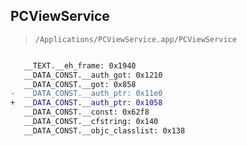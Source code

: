 ## PCViewService

> `/Applications/PCViewService.app/PCViewService`

```diff

   __TEXT.__eh_frame: 0x1940
   __DATA_CONST.__auth_got: 0x1210
   __DATA_CONST.__got: 0x858
-  __DATA_CONST.__auth_ptr: 0x11e0
+  __DATA_CONST.__auth_ptr: 0x1058
   __DATA_CONST.__const: 0x62f8
   __DATA_CONST.__cfstring: 0x140
   __DATA_CONST.__objc_classlist: 0x138

```
